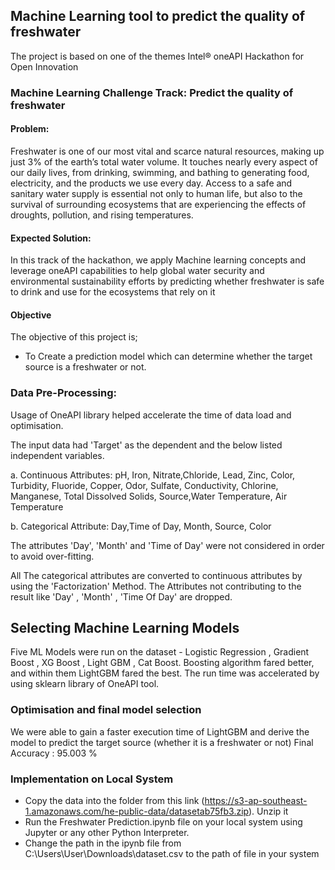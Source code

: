 ## Machine Learning tool to predict the quality of freshwater
The project is based on one of the themes Intel® oneAPI Hackathon for Open Innovation

### Machine Learning Challenge Track: Predict the quality of freshwater

#### Problem:
Freshwater is one of our most vital and scarce natural resources, making up just 3% of the earth’s total water volume. It touches nearly every aspect of our daily lives, from drinking, swimming, and bathing to generating food, electricity, and the products we use every day. Access to a safe and sanitary water supply is essential not only to human life, but also to the survival of surrounding ecosystems that are experiencing the effects of droughts, pollution, and rising temperatures.

#### Expected Solution:
In this track of the hackathon, we apply Machine learning concepts and leverage oneAPI capabilities to help global water security and environmental sustainability efforts by predicting whether freshwater is safe to drink and use for the ecosystems that rely on it


#### Objective
The objective of this project is;

- To Create a prediction model which can determine whether the target source is a freshwater or not.


### Data Pre-Processing:

Usage of OneAPI library  helped accelerate the time of data load and optimisation.

The input data had 'Target' as the dependent and the below listed independent variables.

a. Continuous Attributes: pH, Iron, Nitrate,Chloride, Lead, Zinc, Color, Turbidity, Fluoride, Copper, Odor, Sulfate, Conductivity, Chlorine, Manganese, Total Dissolved Solids, Source,Water Temperature, Air Temperature

b. Categorical Attribute: Day,Time of Day, Month, Source, Color

The attributes 'Day', 'Month' and 'Time of Day' were not considered in order to avoid over-fitting.

All The categorical attributes are converted to continuous attributes by using the 'Factorization' Method.
The Attributes not contributing to the result like 'Day' , 'Month' , 'Time Of Day' are dropped.

## Selecting Machine Learning Models
Five ML Models were run on the dataset - Logistic Regression , Gradient Boost , XG Boost , Light GBM , Cat Boost.
Boosting algorithm fared better, and within them LightGBM fared the best. The run time was accelerated by using sklearn library of OneAPI tool.

### Optimisation and final model selection
We were able to gain a faster execution time of LightGBM and derive the model to predict the target source (whether it is a freshwater or not)
Final Accuracy : 95.003 % 

### Implementation on Local System
- Copy the data into the folder from this link (https://s3-ap-southeast-1.amazonaws.com/he-public-data/datasetab75fb3.zip). Unzip it
- Run the Freshwater Prediction.ipynb file on your local system using Jupyter or any other Python Interpreter.
- Change the path in the ipynb file from C:\Users\User\Downloads\dataset.csv to the path of file in your system
